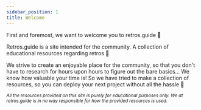 ```yaml
---
sidebar_position: 1
title: Welcome
---
```

First and foremost, we want to welcome you to retros.guide 👋

Retros.guide is a site intended for the community. A collection of educational resources regarding retros 📝

We strive to create an enjoyable place for the community, so that you don't have to research for hours upon hours to figure out the bare basics... We know how valuable your time is! So we have tried to make a collection of resources, so you can deploy your next project without all the hassle 🚀

<small><i>All the resources provided on this site is purely for educational purposes only. We at retros.guide is in no way responsible for how the provided resources is used.</i></small>